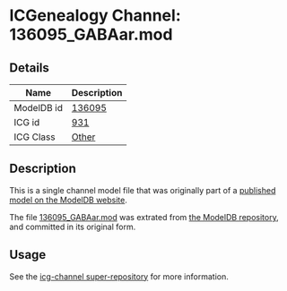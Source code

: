 # ICGenealogy Channel: 136095\_GABAar.mod

## Details

Name | Description
---- | -----------
ModelDB id | [136095](http://senselab.med.yale.edu/ModelDB/ShowModel.cshtml?model=136095)
ICG id | [931](http://icg.neurotheory.ox.ac.uk/channels/other/931)
ICG Class | [Other](http://icg.neurotheory.ox.ac.uk/channels/other)

## Description

This is a single channel model file that was originally part of a [published model on the ModelDB website](http://senselab.med.yale.edu/mModelDB/ShowModel.cshtml?model=136095).

The file [136095\_GABAar.mod](136095_GABAar.mod) was extrated from [the ModelDB repository](http://senselab.med.yale.edu/ModelDB/ShowModel.cshtml?model=136095), and committed in its original form.

## Usage

See the [icg-channel super-repository](https://github.com/icgenealogy/icg-channels) for more information.